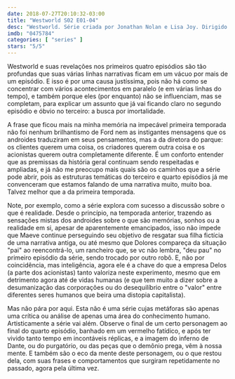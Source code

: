```yaml
---
date: 2018-07-27T20:10:32-03:00
title: "Westworld S02 E01-04"
desc: "Westworld. Série criada por Jonathan Nolan e Lisa Joy. Dirigido e escrito por uma porrada de gente."
imdb: "0475784"
categories: [ "series" ]
stars: "5/5"
---
```

Westworld e suas revelações nos primeiros quatro episódios são tão profundas que suas várias linhas narrativas ficam em um vácuo por mais de um episódio. E isso é por uma causa justíssima, pois não há como se concentrar com vários acontecimentos em paralelo (e em várias linhas do tempo), e também porque eles (por enquanto) não se influenciam, mas se completam, para explicar um assunto que já vai ficando claro no segundo episódio e óbvio no terceiro: a busca por imortalidade.

A frase que ficou mais na minha memória na impecável primeira temporada não foi nenhum brilhantismo de Ford nem as instigantes mensagens que os androides traduziram em seus pensamentos, mas a da diretora do parque: os clientes querem uma coisa, os criadores querem outra coisa e os acionistas querem outra completamente diferente. É um conforto entender que as premissas da história geral continuam sendo respeitadas e ampliadas, e já não me preocupo mais quais são os caminhos que a série pode abrir, pois as estruturas temáticas do terceiro e quarto episódios já me convenceram que estamos falando de uma narrativa muito, muito boa. Talvez melhor que a da primeira temporada.

Note, por exemplo, como a série explora com sucesso a discussão sobre o que é realidade. Desde o princípio, na temporada anterior, trazendo as sensações mistas dos androides sobre o que são memórias, sonhos ou a realidade em si, apesar de aparentemente emancipados, isso não impede que Maeve continue perseguindo seu objetivo de resgatar sua filha fictícia de uma narrativa antiga, ou até mesmo que Dolores compareça da situação "pai" ao reencontrá-lo, um rancheiro que, se vc não lembra, "deu pau" no primeiro episódio da série, sendo trocado por outro robô. E, não por coincidência, mas inteligência, agora ele é a chave do que a empresa Delos (a parte dos acionistas) tanto valoriza neste experimento, mesmo que em detrimento agora até de vidas humanas (e que tem muito a dizer sobre a desumanização das corporações ou do desequilíbrio entre o "valor" entre diferentes seres humanos que beira uma distopia capitalista).

Mas não pára por aqui. Esta não é uma série cujas metáforas são apenas uma crítica ou análise de apenas uma área do conhecimento humano. Artisticamente a série vai além. Observe o final de um certo personagem ao final do quarto episódio, banhado em um vermelho fatídico, e após ter vivido tanto tempo em incontáveis réplicas, e a imagem do inferno de Dante, ou do purgatório, ou das peças que o demônio prega, vêm à nossa mente. E também são o eco da mente deste personagem, ou o que restou dela, com suas frases e comportamentos que surgiram repetidamente no passado, agora pela última vez.
